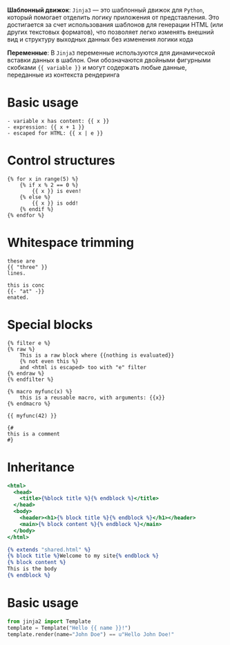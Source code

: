 <!--{% raw %}-->
**Шаблонный движок**: `Jinja3` — это шаблонный движок для `Python`,
который помогает отделить логику приложения от представления.
Это достигается за счет использования шаблонов для генерации HTML (или других текстовых форматов),
что позволяет легко изменять внешний вид и структуру выходных данных без изменения логики кода

**Переменные**: В `Jinja3` переменные используются для динамической вставки данных в шаблон.
Они обозначаются двойными фигурными скобками `{{ variable }}`
и могут содержать любые данные, переданные из контекста рендеринга

# Basic usage
```jinja
- variable x has content: {{ x }}
- expression: {{ x + 1 }}
- escaped for HTML: {{ x | e }}
```

# Control structures
```jinja
{% for x in range(5) %}
    {% if x % 2 == 0 %}
        {{ x }} is even!
    {% else %}
        {{ x }} is odd!
    {% endif %}
{% endfor %}
```

# Whitespace trimming
```jinja
these are
{{ "three" }}
lines.

this is conc
{{- "at" -}}
enated.
```

# Special blocks
```jinja
{% filter e %}
{% raw %}
    This is a raw block where {{nothing is evaluated}}
    {% not even this %}
    and <html is escaped> too with "e" filter
{% endraw %}
{% endfilter %}

{% macro myfunc(x) %}
    this is a reusable macro, with arguments: {{x}}
{% endmacro %}

{{ myfunc(42) }}

{#
this is a comment
#}
```

# Inheritance
```jinja@shared.html
<html>
  <head>
    <title>{%block title %}{% endblock %}</title>
  </head>
  <body>
    <header><h1>{% block title %}{% endblock %}</h1></header>
    <main>{% block content %}{% endblock %}</main>
  </body>
</html>
```

```jinja@home.html
{% extends "shared.html" %}
{% block title %}Welcome to my site{% endblock %}
{% block content %}
This is the body
{% endblock %}
```

# Basic usage
```python
from jinja2 import Template
template = Template("Hello {{ name }}!")
template.render(name="John Doe") == u"Hello John Doe!"
```
<!--{% endraw %}-->
